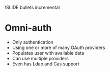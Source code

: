 !SLIDE bullets incremental
# Omni-auth
* Only authentication
* Using one or more of many OAuth providers
* Populates user with available data
* Can use multiple providers
* Even has Ldap and Cas support
